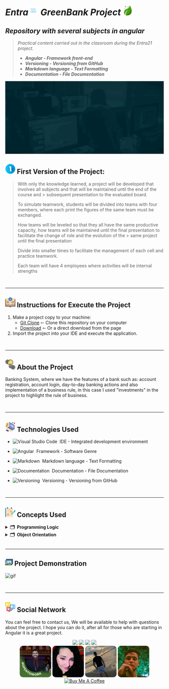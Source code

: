# _Entra![](/icons/entra21numero.png) GreenBank Project ![](./icons/leaf.png)_

## _Repository with several subjects in angular_

> _Practical content carried out in the classroom during the Entra21 project._
>
> - **_Angular - Framework front-end_**
> - **_Versioning - Versioning from GitHub_**
> - **_Markdown language - Text Formatting_**
> - **_Documentation - File Documentation_**

![Gif Entra21](https://raw.githubusercontent.com/seiler-emerson/Entra21_Logica_Java_2022/main/gif/entra21.gif)

## ![](./icons/number-one.png) First Version of the Project:

>With only the knowledge learned, a project will be developed that involves all subjects and that will be maintained until the end of the course and > subsequent presentation to the evaluated board.
>
> To simulate teamwork, students will be divided into teams with four members, where each print the figures of the same team must be exchanged.
>
> How teams will be leveled so that they all have the same productive capacity, how teams will be maintained until the final presentation to facilitate the change of role and the evolution of the > same project until the final presentation
>
> Divide into smaller times to facilitate the management of each cell and practice teamwork.
>
> Each team will have 4 employees where activities will be internal strengths

<br>

---

## ![](./icons/instrucoes.png) Instructions for Execute the Project

1. Make a project copy to your machine: 
    - [Git Clone](https://github.com/TimeVerde/Entra21_Project_Angular_GreenBank) ⇽ Clone this repository on your computer
    - [Download]() ⇽ Or a direct download from the page 
2. Import the project into your IDE and execute the application.

<br>

---

## ![](/icons/icon_conceito.png) About the Project

Banking System, where we have the features of a bank such as: account registration, account login, day-to-day banking actions and also implementation of a business rule, in this case I used "investments" in the project to highlight the rule of business.

<br>

---

## ![](./icons/conteudo-do-site.png) Technologies Used

- ![Visual Studio Code](https://img.shields.io/badge/Visual%20Studio%20Code-black?style=for-the-badge&logo=visual-studio-code&logoColor=007ACC)&nbsp; IDE - Integrated development environment 

- ![Angular](https://img.shields.io/badge/Angular-black?style=for-the-badge&logo=angular&logoColor=DD0031)&nbsp; Framework - Software Genre 

- ![Markdown](https://img.shields.io/badge/Markdown-black?style=for-the-badge&logo=markdown&logoColor=#000000)&nbsp; Markdown language - Text Formatting

- ![Documentation](https://img.shields.io/badge/Documentation-black?style=for-the-badge&logo=academia&logoColor=#41454A)&nbsp; Documentation - File Documentation

- ![Versioning](https://img.shields.io/badge/Versioning-black?style=for-the-badge&logo=git&logoColor=#F05032)&nbsp; Versioning - Versioning from GitHub

<br>

---

## ![](./icons/esboco.png) Concepts Used 

<details>	
  <summary><b>🗂️&nbsp; Programming Logic</b></summary>

1. Git
    - Repository
    - Documentation
    - README.md
    - Replit
2. Project Organization
    - Packages / sub-packages
    - Nomenclature
3. Basic Elements
    - variables
    - constants
    - comments
4. Decision Structures
    - if, else-if, else
    - switch
5. Repeat Loops
    - for
    - while
    - do-while
6. Modularization
    - methods with or without parameters and with or without returns
    - recursion
</details>

<details>	
  <summary><b>🗂️&nbsp; Object Orientation</b></summary>
  
1. Classes
    - class diagram
    - attributes
    - builders
    - encapsulation
    - specific methods
    - instantiate objects
2. Heritage
    - extends
    - create new constructors based on the super class
    - Polymorphism
        - Just take advantage of the methods
        - Do it completely specifically
        - overwrite for:
            - do it specifically
            - Take advantage of the behavior and make a complement
3. Polimorfismo
    - interfaces
</details>

<br>

---

## ![](/icons/arquivos-de-imagem.png) Project Demonstration

![gif](/Assets/conta-bancaria.gif)

<br>

---
## ![](/icons/redes-sociais.png) Social Network

You can feel free to contact us, We will be available to help with questions about the project. I hope you can do it, after all for those who are starting in Angular it is a great project.

<p align="center"> 
  <a href="https://www.linkedin.com/in/rafael-macedo-49801011a/"><img width="50px" src="https://user-images.githubusercontent.com/43545812/144035037-0f415fc7-9f96-4517-a370-ccc6e78a714b.png"/></a>
  <a href="https://www.linkedin.com/in/thabatasantos/"><img width="50px" src="https://user-images.githubusercontent.com/43545812/144035037-0f415fc7-9f96-4517-a370-ccc6e78a714b.png"/></a>
  <a href="https://www.linkedin.com/in/erick-gabriel-carvalho-da-silva-441277238"><img width="50px" src="https://user-images.githubusercontent.com/43545812/144035037-0f415fc7-9f96-4517-a370-ccc6e78a714b.png"/></a>
  <a href="https://www.linkedin.com/in/arthur-estevan-vargas-189208223/"><img width="50px" src="https://user-images.githubusercontent.com/43545812/144035037-0f415fc7-9f96-4517-a370-ccc6e78a714b.png"/></a>
<br>
  <img style="border-radius: 10px;" src="./assets/Rafael.jpg" width="100px;"/>
  <img style="border-radius: 10px;" src="./assets/Thabata.jpg" width="100px;"/>
  <img style="border-radius: 10px;" src="./assets/Erick.jpg" width="100px;"/>
  <img style="border-radius: 10px;" src="./assets/Arthur.jpg" width="100px;"/> 
<br>
<a href="https://www.buymeacoffee.com/arthurestevan" target="_blank"><img src="https://cdn.buymeacoffee.com/buttons/v2/default-red.png" alt="Buy Me A Coffee" width="150" ></a>
</p>

